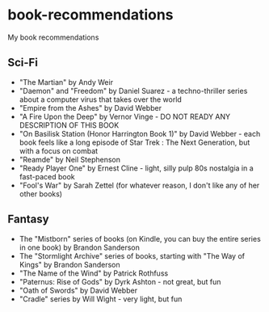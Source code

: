 # book-recommendations
My book recommendations

## Sci-Fi

* "The Martian" by Andy Weir
* "Daemon" and "Freedom" by Daniel Suarez - a techno-thriller series about a computer virus that takes over the world
* "Empire from the Ashes" by David Webber
* "A Fire Upon the Deep" by Vernor Vinge - DO NOT READY ANY DESCRIPTION OF THIS BOOK
* "On Basilisk Station (Honor Harrington Book 1)" by David Webber - each book feels like a long episode of Star Trek : The Next Generation, but with a focus on combat
* "Reamde" by Neil Stephenson
* "Ready Player One" by Ernest Cline - light, silly pulp 80s nostalgia in a fast-paced book
* "Fool's War" by Sarah Zettel (for whatever reason, I don't like any of her other books)

## Fantasy

* The "Mistborn" series of books (on Kindle, you can buy the entire series in one book) by Brandon Sanderson
* The "Stormlight Archive" series of books, starting with "The Way of Kings" by Brandon Sanderson
* "The Name of the Wind" by Patrick Rothfuss
* "Paternus: Rise of Gods" by Dyrk Ashton - not great, but fun
* "Oath of Swords" by David Webber
* "Cradle" series by Will Wight - very light, but fun
